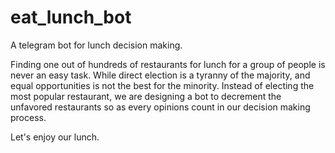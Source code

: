 # eat_lunch_bot
A telegram bot for lunch decision making.

Finding one out of hundreds of restaurants for lunch for a group of people is never an easy task. While direct election is a tyranny of the majority, and equal opportunities is not the best for the minority. Instead of electing the most popular restaurant, we are designing a bot to decrement the unfavored restaurants so as every opinions count in our decision making process. 

Let's enjoy our lunch.
